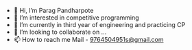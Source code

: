 - 👋 Hi, I’m Parag Pandharpote
- 👀 I’m interested in competitive programming
- 🌱 I’m currently in third year of engineering and practicing CP
- 💞️ I’m looking to collaborate on ...
- 📫 How to reach me Mail - 9764504951s@gmail.com

<!---
Paragcharlie/Paragcharlie is a ✨ special ✨ repository because its `README.md` (this file) appears on your GitHub profile.
You can click the Preview link to take a look at your changes.
--->
